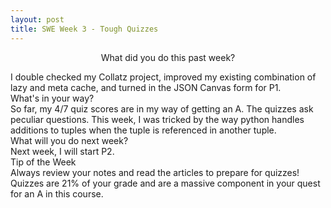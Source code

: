 ```yaml
---
layout: post
title: SWE Week 3 - Tough Quizzes
---
```


<p align="center"> What did you do this past week? </p>
I double checked my Collatz project, improved my existing combination of lazy and meta cache, and turned in the JSON Canvas form for P1.

<br/>
What's in your way? 
<br/>
So far, my 4/7 quiz scores are in my way of getting an A. The quizzes ask peculiar questions. This week, I was tricked by the way python handles additions to tuples when the tuple is referenced in another tuple.

<br/>
What will you do next week?
<br/>
Next week, I will start P2.

<br/>
Tip of the Week
<br/>
Always review your notes and read the articles to prepare for quizzes! Quizzes are 21% of your grade and are a massive component in your quest for an A in this course. 

